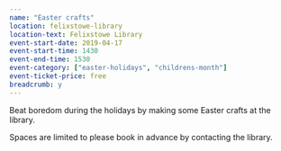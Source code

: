 ```yaml
---
name: "Easter crafts"
location: felixstowe-library
location-text: Felixstowe Library
event-start-date: 2019-04-17
event-start-time: 1430
event-end-time: 1530
event-category: ["easter-holidays", "childrens-month"]
event-ticket-price: free
breadcrumb: y
---
```


Beat boredom during the holidays by making some Easter crafts at the library.

Spaces are limited to please book in advance by contacting the library.
